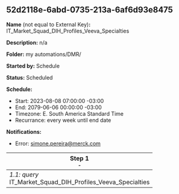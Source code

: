 ## 52d2118e-6abd-0735-213a-6af6d93e8475

**Name** (not equal to External Key)**:** IT_Market_Squad_DIH_Profiles_Veeva_Specialties

**Description:** n/a

**Folder:** my automations/DMR/

**Started by:** Schedule

**Status:** Scheduled

**Schedule:**

* Start: 2023-08-08 07:00:00 -03:00
* End: 2079-06-06 00:00:00 -03:00
* Timezone: E. South America Standard Time
* Recurrance: every week until end date

**Notifications:**

* Error: simone.pereira@merck.com

| Step 1<br>_<small>-</small>_ |
| --- |
| _1.1: query_<br>IT_Market_Squad_DIH_Profiles_Veeva_Specialties |
